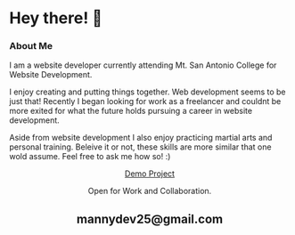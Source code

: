 <h1 align="left">Hey there! 👋</h1>
<h3 align="left" padding-top="20px">About Me</h3>
<p align="left">I am a website developer currently attending Mt. San Antonio College for Website Development.</p>
<p align="left">I enjoy creating and putting things together. Web development seems to be just that! Recently I began looking for work as a freelancer and 
    couldnt be more exited for what the future holds pursuing a career in website development.
</p>
<p align="left">Aside from website development I also enjoy practicing martial arts and personal training. Beleive it or not, these skills are more similar that one wold assume. Feel free to ask me how so! :)
</p>
<p align="center"><a href="https://manny-fl.github.io/github.io/" target="_blank">Demo Project</a><p>


<p align="center">Open for Work and Collaboration.</p>
<h2 align="center"><a href="mailto:mannydev25@gmail.com"></a>mannydev25@gmail.com</h2>
<p align="center">
</p>


